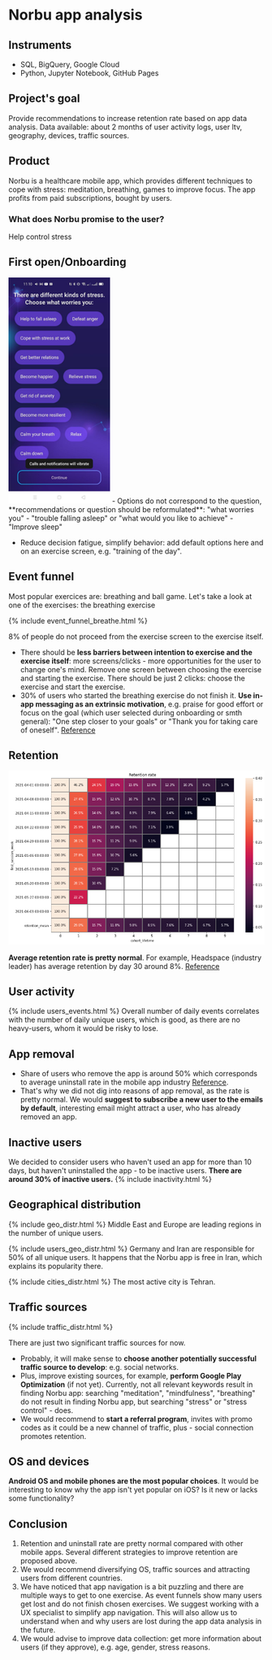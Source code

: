 # Norbu app analysis

## Instruments
- SQL, BigQuery, Google Cloud
- Python, Jupyter Notebook, GitHub Pages

## Project's goal
Provide recommendations to increase retention rate based on app data analysis. 
Data available: about 2 months of user activity logs, user ltv, geography, devices, traffic sources.

## Product 
Norbu is a healthcare mobile app, which provides different techniques to cope with stress: meditation, breathing, games to improve focus. The app profits from paid subscriptions, bought by users.
### What does Norbu promise to the user? 
Help control stress

## First open/Onboarding
<img src="What worries you.jfif" alt="drawing" width="200"/>
- Options do not correspond to the question, **recommendations or question should be reformulated**: 
 "what worries you" - "trouble falling asleep"
or
 "what would you like to achieve" - "Improve sleep"

- Reduce decision fatigue, simplify behavior: add default options here and on an exercise screen, e.g. "training of the day".

## Event funnel
Most popular exercices are: breathing and ball game. 
Let's take a look at one of the exercises: the breathing exercise

{% include event_funnel_breathe.html %}

8% of people do not proceed from the exercise screen to the exercise itself.

- There should be **less barriers between intention to exercise and the exercise itself**: more screens/clicks - more opportunities for the user to change one's mind. Remove one screen between choosing the exercise and starting the exercise. There should be just 2 clicks: choose the exercise and start the exercise.
- 30% of users who started the breathing exercise do not finish it. **Use in-app messaging as an extrinsic motivation**, e.g. praise for good effort or focus on the goal (which user selected during onboarding or smth general): "One step closer to your goals" or "Thank you for taking care of oneself". [Reference](https://www.braze.com/resources/articles/in-app-message-best-practices)

## Retention
<img src="retention.png" alt="drawing" width="800"/>

**Average retention rate is pretty normal**. For example, Headspace (industry leader) has average retention by day 30 around 8%. [Reference](https://www.theneura.com/headspace-mobile-engagement-strategy/)

## User activity
{% include users_events.html %}
Overall number of daily events correlates with the number of daily unique users, which is good, as there are no heavy-users, whom it would be risky to lose.

## App removal
- Share of users who remove the app is around 50% which corresponds to average uninstall rate in the mobile app industry [Reference](https://www.mobileappdaily.com/reduce-mobile-app-uninstall-rates). 
- That's why we did not dig into reasons of app removal, as the rate is pretty normal. We would **suggest to subscribe a new user to the emails by default**, interesting email might attract a user, who has already removed an app.

## Inactive users
We decided to consider users who haven't used an app for more than 10 days, but haven't uninstalled the app - to be inactive users.
**There are around 30% of inactive users.**
{% include inactivity.html %}

## Geographical distribution
{% include geo_distr.html %}
Middle East and Europe are leading regions in the number of unique users.

{% include users_geo_distr.html %}
Germany and Iran are responsible for 50% of all unique users. It happens that the Norbu app is free in Iran, which explains its popularity there.

{% include cities_distr.html %}
The most active city is Tehran.

## Traffic sources
{% include traffic_distr.html %}

There are just two significant traffic sources for now. 
- Probably, it will make sense to **choose another potentially successful traffic source to develop**: e.g. social networks. 
- Plus, improve existing sources, for example, **perform Google Play Optimization** (if not yet). Currently, not all relevant keywords result in finding Norbu app: searching "meditation", "mindfulness", "breathing" do not result in finding Norbu app, but searching "stress" or "stress control" - does.
- We would recommend to **start a referral program**, invites with promo codes as it could be a new channel of traffic, plus - social connection promotes retention.

## OS and devices
**Android OS and mobile phones are the most popular choices**. It would be interesting to know why the app isn't yet popular on iOS? Is it new or lacks some functionality? 

## Conclusion
1. Retention and uninstall rate are pretty normal compared with other mobile apps. Several different strategies to improve retention are proposed above.
2. We would recommend diversifying OS, traffic sources and attracting users from different countries.
3. We have noticed that app navigation is a bit puzzling and there are multiple ways to get to one exercise. As event funnels show many users get lost and do not finish chosen exercises. We suggest working with a UX specialist to simplify app navigation. This will also allow us to understand when and why users are lost during the app data analysis in the future.
4. We would advise to improve data collection: get more information about users (if they approve), e.g. age, gender, stress reasons.  
